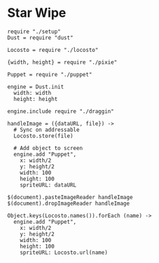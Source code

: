 Star Wipe
=========

    require "./setup"
    Dust = require "dust"
    
    Locosto = require "./locosto"

    {width, height} = require "./pixie"

    Puppet = require "./puppet"

    engine = Dust.init
      width: width
      height: height

    engine.include require "./draggin"

    handleImage = ({dataURL, file}) ->
      # Sync on addressable
      Locosto.store(file)

      # Add object to screen
      engine.add "Puppet",
        x: width/2
        y: height/2
        width: 100
        height: 100
        spriteURL: dataURL

    $(document).pasteImageReader handleImage
    $(document).dropImageReader handleImage

    Object.keys(Locosto.names()).forEach (name) ->
      engine.add "Puppet",
        x: width/2
        y: height/2
        width: 100
        height: 100
        spriteURL: Locosto.url(name)
